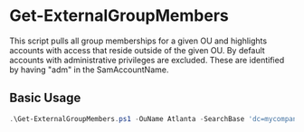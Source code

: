 # Get-ExternalGroupMembers

This script pulls all group memberships for a given OU and highlights accounts with access that reside outside of the given OU.  By default accounts with administrative privileges are excluded. These are identified by having "adm" in the SamAccountName.

## Basic Usage
```powershell
.\Get-ExternalGroupMembers.ps1 -OuName Atlanta -SearchBase 'dc=mycompany,dc=local'
```
